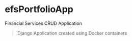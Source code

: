 # efsPortfolioApp
Financial Services CRUD Application 

> Django Application created using Docker containers
